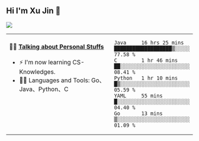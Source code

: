 
## Hi I'm Xu Jin 👋
![](https://komarev.com/ghpvc/?username=jiayouxujin&color=brightgreen&label=PROFILE+VIEWS)



<table align="center">
<tr>
<td valign="top" width="60%">

#### 🏋️‍♀️ <a href="https://github.com/jiayouxujin" target="_blank">Talking about Personal Stuffs</a>
<!-- recent_releases starts -->

- ⚡  I'm now learning CS-Knowledges.  
- 🏊‍♂️ Languages and Tools: Go、Java、Python、C
<!-- recent_releases ends -->
</td>
<td>
 
<!--START_SECTION:waka-->
```text
Java     16 hrs 25 mins  ███████████████████▒░░░░░   77.58 % 
C        1 hr 46 mins    ██░░░░░░░░░░░░░░░░░░░░░░░   08.41 % 
Python   1 hr 10 mins    █▒░░░░░░░░░░░░░░░░░░░░░░░   05.59 % 
YAML     55 mins         █░░░░░░░░░░░░░░░░░░░░░░░░   04.40 % 
Go       13 mins         ▒░░░░░░░░░░░░░░░░░░░░░░░░   01.09 % 
```
<!--END_SECTION:waka-->
 
</td>
</tr>
</table>





